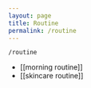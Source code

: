 ```yaml
---
layout: page
title: Routine
permalink: /routine
---
```


`/routine`

- [[morning routine]]
- [[skincare routine]]


<style>
  .wrapper {
    max-width: 58em;
  }
</style>
